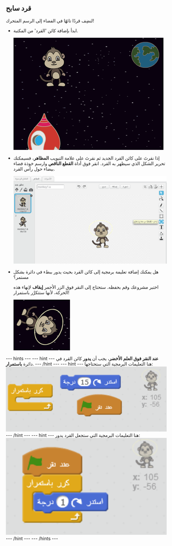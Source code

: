 ## قرد سابح

لنضِف قردًا تائهًا في الفضاء إلى الرسم المتحرك!

+ ابدأ بإضافة كائن 'القرد' من المكتبة.
    
    ![إضافة كائن القرد](images/space-monkey-sprite.png)

+ إذا نقرتَ على كائن القرد الجديد ثم نقرتَ على علامة التبويب **المظاهر**، فسيمكنك تحرير الشكل الذي سيظهر به القرد. انقر فوق أداة **القطع الناقص** وارسم خوذة فضاء بيضاء حول رأس القرد.
    
    ![خوذة فضائية للقرد](images/space-monkey-edit.png)

+ هل يمكنك إضافة تعليمة برمجية إلى كائن القرد بحيث يدور ببطء في دائرة بشكل مستمر؟
    
    اختبر مشروعك وقم بحفظه. ستحتاج إلى النقر فوق الزر الأحمر **إيقاف** لإنهاء هذه الحركة، لأنها ستتكرَّر باستمرار!
    
    ![امر برمجي لتدوير القرد](images/space-spin-test.png)

--- hints --- --- hint --- **عند النقر فوق العلم الأخضر**، يجب أن **يدور** كائن القرد في دائرة **باستمرار**. --- /hint --- --- hint --- هنا التعليمات البرمجية التي ستحتاجها: ![Blocks for a spinning monkey](images/space-spin-blocks.png) --- /hint --- --- hint --- هنا التعليمات البرمجية التي ستجعل القرد يدور: ![Code for a spinning monkey](images/space-spin-code.png) --- /hint --- --- /hints ---</p>